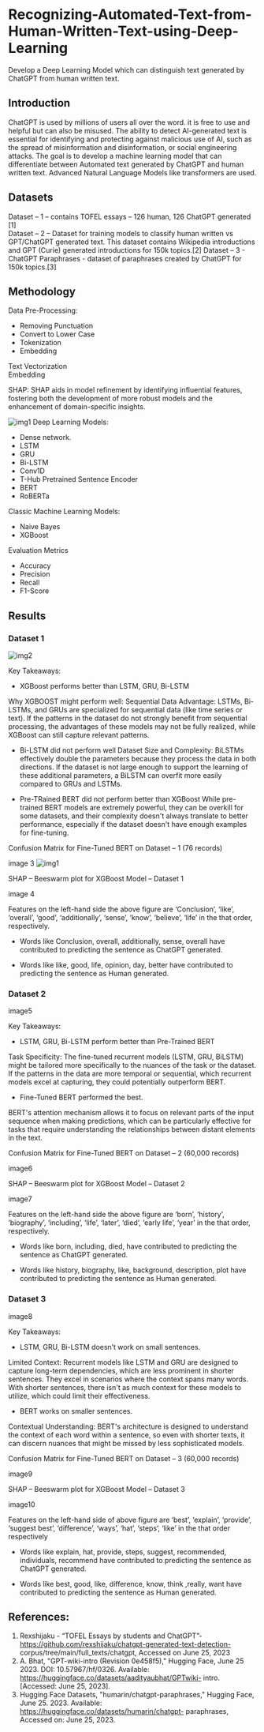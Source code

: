 # Recognizing-Automated-Text-from-Human-Written-Text-using-Deep-Learning
Develop a Deep Learning Model which can distinguish text generated by ChatGPT from human written text.

## Introduction

ChatGPT is used by millions of users all over the word. it is free to use and helpful but can also be misused. The ability to detect AI-generated text is essential for identifying and protecting against malicious use of AI, such as the spread of misinformation and disinformation, or social engineering attacks. The goal is to develop a machine learning model that can differentiate between Automated text generated by ChatGPT and human written text. Advanced Natural Language Models like transformers are used.

## Datasets

Dataset – 1 – contains TOFEL essays – 126 human, 126 ChatGPT generated [1]   
Dataset – 2 – Dataset for training models to classify human written vs GPT/ChatGPT  generated text. This dataset contains Wikipedia introductions and GPT (Curie) generated introductions for 150k topics.[2]
Dataset – 3 - ChatGPT Paraphrases - dataset of paraphrases created by ChatGPT for 150k topics.[3]

## Methodology

Data Pre-Processing: 
 - Removing Punctuation
 - Convert to Lower Case
 - Tokenization
 - Embedding

Text Vectorization  
Embedding

SHAP: SHAP aids in model refinement by identifying influential features, fostering both the development of more robust models and the enhancement of domain-specific insights.

![img1](image1.JPG)
Deep Learning Models:
- Dense network.
- LSTM
- GRU
- Bi-LSTM
- Conv1D
- T-Hub Pretrained Sentence Encoder
- BERT
- RoBERTa

Classic Machine Learning Models:
- Naive Bayes
- XGBoost

Evaluation Metrics
- Accuracy
- Precision
- Recall
- F1-Score

## Results

### Dataset 1

![img2](image2.JPG)

Key Takeaways:
- XGBoost performs better than LSTM, GRU, Bi-LSTM

Why XGBOOST might perform well:
Sequential Data Advantage: LSTMs, Bi-LSTMs, and GRUs are specialized for sequential data (like time series or text). If the patterns in the dataset do not strongly benefit from sequential processing, the advantages of these models may not be fully realized, while XGBoost can still capture relevant patterns.

- Bi-LSTM did not perform well
Dataset Size and Complexity: BiLSTMs effectively double the parameters because they process the data in both directions. If the dataset is not large enough to support the learning of these additional parameters, a BiLSTM can overfit more easily compared to GRUs and LSTMs.

- Pre-TRained BERT did not perform better than XGBoost
While pre-trained BERT models are extremely powerful, they can be overkill for some datasets, and their complexity doesn't always translate to better performance, especially if the dataset doesn't have enough examples for fine-tuning.

Confusion Matrix for Fine-Tuned BERT on Dataset – 1 (76 records)

image 3
![img1](image3.JPG)

SHAP – Beeswarm plot for XGBoost Model – Dataset 1

image 4

Features on the left-hand side the above figure are ‘Conclusion’, ‘like’, ‘overall’, ‘good’, ‘additionally’, ‘sense’, ‘know’, ‘believe’, ‘life’ in the that order, respectively. 

- Words like Conclusion, overall, additionally, sense, overall have contributed to predicting the sentence as ChatGPT generated.

- Words like like, good, life, opinion, day, better have contributed to predicting the sentence as Human generated.

### Dataset 2

image5

Key Takeaways:
- LSTM, GRU, Bi-LSTM perform better than Pre-Trained BERT

Task Specificity: The fine-tuned recurrent models (LSTM, GRU, BiLSTM) might be tailored more specifically to the nuances of the task or the dataset. If the patterns in the data are more temporal or sequential, which recurrent models excel at capturing, they could potentially outperform BERT.

- Fine-Tuned BERT performed the best.

BERT's attention mechanism allows it to focus on relevant parts of the input sequence when making predictions, which can be particularly effective for tasks that require understanding the relationships between distant elements in the text.

Confusion Matrix for Fine-Tuned BERT on Dataset – 2 (60,000 records)


image6

SHAP – Beeswarm plot for XGBoost Model – Dataset 2

image7

Features on the left-hand side the above figure are ‘born’, ‘history’, ‘biography’, ‘including’, ‘life’, ‘later’, ‘died’, ‘early life’, ‘year’ in the that order, respectively. 

- Words like born, including, died, have contributed to predicting the sentence as ChatGPT generated.

- Words like history, biography, like, background, description, plot have contributed to predicting the sentence as Human generated.

### Dataset 3

image8

Key Takeaways:
- LSTM, GRU, Bi-LSTM doesn’t work on small sentences.

Limited Context: Recurrent models like LSTM and GRU are designed to capture long-term dependencies, which are less prominent in shorter sentences. They excel in scenarios where the context spans many words. With shorter sentences, there isn't as much context for these models to utilize, which could limit their effectiveness.

- BERT works on smaller sentences.

Contextual Understanding: BERT's architecture is designed to understand the context of each word within a sentence, so even with shorter texts, it can discern nuances that might be missed by less sophisticated models.

Confusion Matrix for Fine-Tuned BERT on Dataset – 3 (60,000 records)


image9

SHAP – Beeswarm plot for XGBoost Model – Dataset 3

image10

Features on the left-hand side of above figure are ‘best’, ‘explain’, ‘provide’, ‘suggest best’, ‘difference’, ‘ways’, ‘hat’, ‘steps’, ‘like’ in the that order respectively 
 

- Words like explain, hat, provide, steps, suggest, recommended, individuals, recommend have contributed to predicting the sentence as ChatGPT generated.

- Words like best, good, like, difference, know, think ,really, want have contributed to predicting the sentence as Human generated.


## References:
1. Rexshijaku - “TOFEL Essays by students and ChatGPT”- https://github.com/rexshijaku/chatgpt-generated-text-detection-           corpus/tree/main/full_texts/chatgpt, Accessed on June 25, 2023 
2. A. Bhat, "GPT-wiki-intro (Revision 0e458f5)," Hugging Face, June 25 2023. DOI: 10.57967/hf/0326. Available: https://huggingface.co/datasets/aadityaubhat/GPTwiki- intro. [Accessed: June 25, 2023]. 
3. Hugging Face Datasets, "humarin/chatgpt-paraphrases," Hugging Face, June 25. 2023. Available: https://huggingface.co/datasets/humarin/chatgpt- paraphrases, Accessed on: June 25, 2023. 
